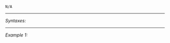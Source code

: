 `N/A`


---
*Syntaxes:*

<!-- [] call `BIS_fnc_effectFired` -->

---
*Example 1:*

<!-- 
```sqf
[] call BIS_fnc_effectFired;
``` -->